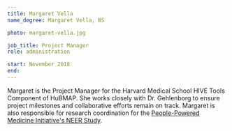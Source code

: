 ```yaml
---
title: Margaret Vella
name_degree: Margaret Vella, BS

photo: margaret-vella.jpg

job_title: Project Manager
role: administration

start: November 2018
end:
---
```

Margaret is the Project Manager for the Harvard Medical School HIVE Tools Component of HuBMAP.
She works closely with Dr. Gehlenborg to ensure project milestones and collaborative efforts remain on track.
Margaret is also responsible for research coordination for the
[People-Powered Medicine Initiative's NEER Study](https://peoplepoweredmedicine.org/).
